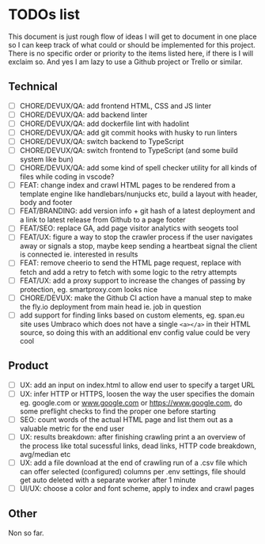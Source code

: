 # TODOs list

This document is just rough flow of ideas I will get to document in one place so I can keep track of what could or should be implemented for this project. There is no specific order or priority to the items listed here, if there is I will exclaim so. And yes I am lazy to use a Github project or Trello or similar.

## Technical

- [ ] CHORE/DEVUX/QA: add frontend HTML, CSS and JS linter
- [ ] CHORE/DEVUX/QA: add backend linter
- [ ] CHORE/DEVUX/QA: add dockerfile lint with hadolint
- [ ] CHORE/DEVUX/QA: add git commit hooks with husky to run linters
- [ ] CHORE/DEVUX/QA: switch backend to TypeScript
- [ ] CHORE/DEVUX/QA: switch frontend to TypeScript (and some build system like bun)
- [ ] CHORE/DEVUX/QA: add some kind of spell checker utility for all kinds of files while coding in vscode?
- [ ] FEAT: change index and crawl HTML pages to be rendered from a template engine like handlebars/nunjucks etc, build a layout with header, body and footer
- [ ] FEAT/BRANDING: add version info + git hash of a latest deployment and a link to latest release from Github to a page footer
- [ ] FEAT/SEO: replace GA, add page visitor analytics with seogets tool
- [ ] FEAT/UX: figure a way to stop the crawler process if the user navigates away or signals a stop, maybe keep sending a heartbeat signal the client is connected ie. interested in results
- [ ] FEAT: remove cheerio to send the HTML page request, replace with fetch and add a retry to fetch with some logic to the retry attempts
- [ ] FEAT/UX: add a proxy support to increase the changes of passing by protection, eg. smartproxy.com looks nice
- [ ] CHORE/DEVUX: make the Github CI action have a manual step to make the fly.io deployment from main head ie. job in question
- [ ] add support for finding links based on custom elements, eg. span.eu site uses Umbraco which does not have a single `<a></a>` in their HTML source, so doing this with an additional env config value could be very cool

## Product

- [ ] UX: add an input on index.html to allow end user to specify a target URL
- [ ] UX: infer HTTP or HTTPS, loosen the way the user specifies the domain eg. google.com or www.google.com or https://www.google.com, do some preflight checks to find the proper one before starting
- [ ] SEO: count words of the actual HTML page and list them out as a valuable metric for the end user
- [ ] UX: results breakdown: after finishing crawling print a an overview of the process like total sucessful links, dead links, HTTP code breakdown, avg/median etc
- [ ] UX: add a file download at the end of crawling run of a .csv file which can offer selected (configured) columns per .env settings, file should get auto deleted with a separate worker after 1 minute
- [ ] UI/UX: choose a color and font scheme, apply to index and crawl pages

## Other

Non so far.
